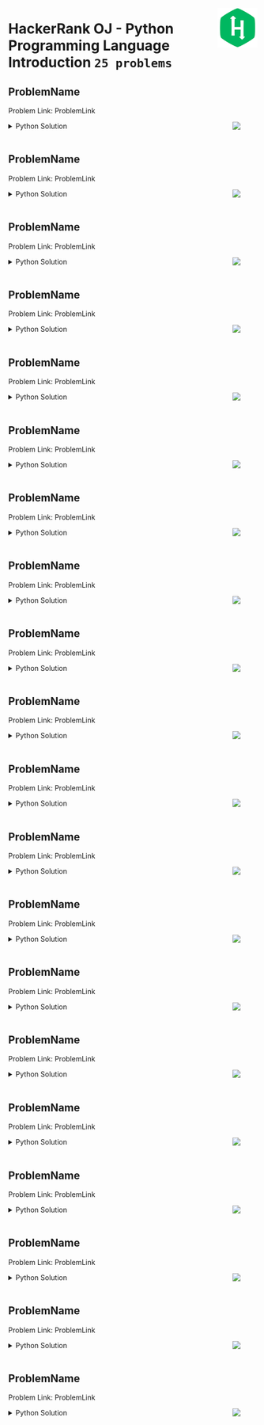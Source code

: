 <picture><img align="right" width="80" src="/logos/hackerrank.png"></img></picture>

# HackerRank OJ - Python Programming Language <br> Introduction `25 problems`

## ProblemName
Problem Link: ProblemLink

<picture><img align="right" width="50" src="https://github.com/cs-MohamedAyman/cs-MohamedAyman/blob/master/repos-logos/python.png"></img></picture>
<details>
    <summary>Python Solution</summary>

```python

```

</details>
<br>

## ProblemName
Problem Link: ProblemLink

<picture><img align="right" width="50" src="https://github.com/cs-MohamedAyman/cs-MohamedAyman/blob/master/repos-logos/python.png"></img></picture>
<details>
    <summary>Python Solution</summary>

```python

```

</details>
<br>

## ProblemName
Problem Link: ProblemLink

<picture><img align="right" width="50" src="https://github.com/cs-MohamedAyman/cs-MohamedAyman/blob/master/repos-logos/python.png"></img></picture>
<details>
    <summary>Python Solution</summary>

```python

```

</details>
<br>

## ProblemName
Problem Link: ProblemLink

<picture><img align="right" width="50" src="https://github.com/cs-MohamedAyman/cs-MohamedAyman/blob/master/repos-logos/python.png"></img></picture>
<details>
    <summary>Python Solution</summary>

```python

```

</details>
<br>

## ProblemName
Problem Link: ProblemLink

<picture><img align="right" width="50" src="https://github.com/cs-MohamedAyman/cs-MohamedAyman/blob/master/repos-logos/python.png"></img></picture>
<details>
    <summary>Python Solution</summary>

```python

```

</details>
<br>

## ProblemName
Problem Link: ProblemLink

<picture><img align="right" width="50" src="https://github.com/cs-MohamedAyman/cs-MohamedAyman/blob/master/repos-logos/python.png"></img></picture>
<details>
    <summary>Python Solution</summary>

```python

```

</details>
<br>

## ProblemName
Problem Link: ProblemLink

<picture><img align="right" width="50" src="https://github.com/cs-MohamedAyman/cs-MohamedAyman/blob/master/repos-logos/python.png"></img></picture>
<details>
    <summary>Python Solution</summary>

```python

```

</details>
<br>

## ProblemName
Problem Link: ProblemLink

<picture><img align="right" width="50" src="https://github.com/cs-MohamedAyman/cs-MohamedAyman/blob/master/repos-logos/python.png"></img></picture>
<details>
    <summary>Python Solution</summary>

```python

```

</details>
<br>

## ProblemName
Problem Link: ProblemLink

<picture><img align="right" width="50" src="https://github.com/cs-MohamedAyman/cs-MohamedAyman/blob/master/repos-logos/python.png"></img></picture>
<details>
    <summary>Python Solution</summary>

```python

```

</details>
<br>

## ProblemName
Problem Link: ProblemLink

<picture><img align="right" width="50" src="https://github.com/cs-MohamedAyman/cs-MohamedAyman/blob/master/repos-logos/python.png"></img></picture>
<details>
    <summary>Python Solution</summary>

```python

```

</details>
<br>

## ProblemName
Problem Link: ProblemLink

<picture><img align="right" width="50" src="https://github.com/cs-MohamedAyman/cs-MohamedAyman/blob/master/repos-logos/python.png"></img></picture>
<details>
    <summary>Python Solution</summary>

```python

```

</details>
<br>

## ProblemName
Problem Link: ProblemLink

<picture><img align="right" width="50" src="https://github.com/cs-MohamedAyman/cs-MohamedAyman/blob/master/repos-logos/python.png"></img></picture>
<details>
    <summary>Python Solution</summary>

```python

```

</details>
<br>

## ProblemName
Problem Link: ProblemLink

<picture><img align="right" width="50" src="https://github.com/cs-MohamedAyman/cs-MohamedAyman/blob/master/repos-logos/python.png"></img></picture>
<details>
    <summary>Python Solution</summary>

```python

```

</details>
<br>

## ProblemName
Problem Link: ProblemLink

<picture><img align="right" width="50" src="https://github.com/cs-MohamedAyman/cs-MohamedAyman/blob/master/repos-logos/python.png"></img></picture>
<details>
    <summary>Python Solution</summary>

```python

```

</details>
<br>

## ProblemName
Problem Link: ProblemLink

<picture><img align="right" width="50" src="https://github.com/cs-MohamedAyman/cs-MohamedAyman/blob/master/repos-logos/python.png"></img></picture>
<details>
    <summary>Python Solution</summary>

```python

```

</details>
<br>

## ProblemName
Problem Link: ProblemLink

<picture><img align="right" width="50" src="https://github.com/cs-MohamedAyman/cs-MohamedAyman/blob/master/repos-logos/python.png"></img></picture>
<details>
    <summary>Python Solution</summary>

```python

```

</details>
<br>

## ProblemName
Problem Link: ProblemLink

<picture><img align="right" width="50" src="https://github.com/cs-MohamedAyman/cs-MohamedAyman/blob/master/repos-logos/python.png"></img></picture>
<details>
    <summary>Python Solution</summary>

```python

```

</details>
<br>

## ProblemName
Problem Link: ProblemLink

<picture><img align="right" width="50" src="https://github.com/cs-MohamedAyman/cs-MohamedAyman/blob/master/repos-logos/python.png"></img></picture>
<details>
    <summary>Python Solution</summary>

```python

```

</details>
<br>

## ProblemName
Problem Link: ProblemLink

<picture><img align="right" width="50" src="https://github.com/cs-MohamedAyman/cs-MohamedAyman/blob/master/repos-logos/python.png"></img></picture>
<details>
    <summary>Python Solution</summary>

```python

```

</details>
<br>

## ProblemName
Problem Link: ProblemLink

<picture><img align="right" width="50" src="https://github.com/cs-MohamedAyman/cs-MohamedAyman/blob/master/repos-logos/python.png"></img></picture>
<details>
    <summary>Python Solution</summary>

```python

```

</details>
<br>
